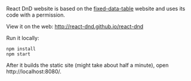React DnD website is based on the [fixed-data-table](https://github.com/facebook/fixed-data-table) website and uses its code with a permission.

View it on the web: http://react-dnd.github.io/react-dnd

Run it locally:

```
npm install
npm start
```

After it builds the static site (might take about half a minute), open http://localhost:8080/.
